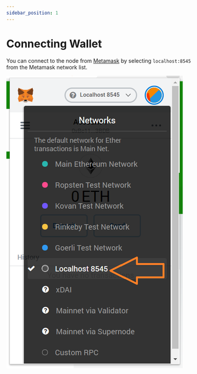 ```yaml
---
sidebar_position: 1
---
```


# Connecting Wallet

You can connect to the node from [Metamask](https://metamask.io/) by selecting `localhost:8545` from the Metamask network list.

![Metamask localhost connection](https://github.com/NethermindEth/nethermind/raw/master/docs/source/metamask/localhost.png)

